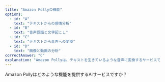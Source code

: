 ```yaml
---
title: "Amazon Pollyの機能"
options:
  - id: "A"
    text: "テキストからの感情分析"
  - id: "B"
    text: "音声認識と文字起こし"
  - id: "C"
    text: "テキストから音声への変換"
  - id: "D"
    text: "画像と動画の分析"
correctAnswer: "C"
explanation: "Amazon Pollyは、テキストを生きているような音声に変換するサービスです。自然な音声でアプリケーションに話す機能を追加し、新しいカテゴリの音声対応製品を作成することができます。テキストからの感情分析はAmazon Comprehend、音声認識と文字起こしはAmazon Transcribe、画像と動画の分析はAmazon Rekognitionの機能です。"
---
```


Amazon Pollyはどのような機能を提供するAIサービスですか？